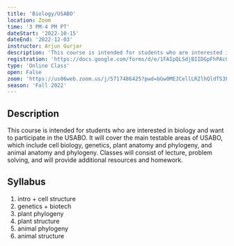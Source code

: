```yaml
---
title: 'Biology/USABO'
location: Zoom
time: '3 PM-4 PM PT'
dateStart: '2022-10-15'
dateEnd: '2022-12-03'
instructor: Arjun Gurjar
description: 'This course is intended for students who are interested in biology and want to participate in the USABO.'
registration: 'https://docs.google.com/forms/d/e/1FAIpQLSdjBIIDGpFhPAcGgVUkGNpwlW_V04QIUdcNS7xHeTILm2hWag/viewform'
type: 'Online Class'
open: False
zoom: 'https://us06web.zoom.us/j/5717486425?pwd=bGw0MEJCellLR2lhQldTS3FPYjFtQT09'
season: 'Fall 2022'
---
```


## Description

This course is intended for students who are interested in biology and want to participate in the USABO. It will cover the main testable areas of USABO, which include cell biology, genetics, plant anatomy and phylogeny, and animal anatomy and phylogeny. Classes will consist of lecture, problem solving, and will provide additional resources and homework.

## Syllabus

1. intro + cell structure
2. genetics + biotech
3. plant phylogeny
4. plant structure
5. animal phylogeny
6. animal structure
